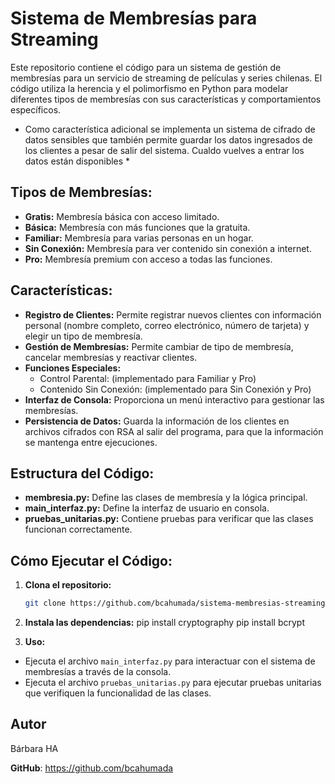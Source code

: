 # Sistema de Membresías para Streaming

Este repositorio contiene el código para un sistema de gestión de membresías para un servicio de streaming de películas y series chilenas. El código utiliza la herencia y el polimorfismo en Python para modelar diferentes tipos de membresías con sus características y comportamientos específicos.

* Como característica adicional se implementa un sistema de cifrado de datos sensibles que también permite guardar los datos ingresados de los clientes a pesar de salir del sistema. Cualdo vuelves a entrar los datos están disponibles *

## Tipos de Membresías:

* **Gratis:** Membresía básica con acceso limitado.
* **Básica:** Membresía con más funciones que la gratuita.
* **Familiar:** Membresía para varias personas en un hogar.
* **Sin Conexión:** Membresía para ver contenido sin conexión a internet.
* **Pro:** Membresía premium con acceso a todas las funciones.

## Características:

* **Registro de Clientes:** Permite registrar nuevos clientes con información personal (nombre completo, correo electrónico, número de tarjeta) y elegir un tipo de membresía.
* **Gestión de Membresías:** Permite cambiar de tipo de membresía, cancelar membresías y reactivar clientes.
* **Funciones Especiales:**  
    * Control Parental: (implementado para Familiar y Pro)
    * Contenido Sin Conexión: (implementado para Sin Conexión y Pro)
* **Interfaz de Consola:**  Proporciona un menú interactivo para gestionar las membresías.
* **Persistencia de Datos:** Guarda la información de los clientes en archivos cifrados con RSA al salir del programa, para que la información se mantenga entre ejecuciones.

## Estructura del Código:

* **membresia.py:** Define las clases de membresía y la lógica principal.
* **main_interfaz.py:** Define la interfaz de usuario en consola.
* **pruebas_unitarias.py:** Contiene pruebas para verificar que las clases funcionan correctamente.


## Cómo Ejecutar el Código:

1. **Clona el repositorio:** 
   ```bash
   git clone https://github.com/bcahumada/sistema-membresias-streaming


2. **Instala las dependencias:**
pip install cryptography
pip install bcrypt


3. **Uso:**

* Ejecuta el archivo `main_interfaz.py` para interactuar con el sistema de membresías a través de la consola.
* Ejecuta el archivo `pruebas_unitarias.py` para ejecutar pruebas unitarias que verifiquen la funcionalidad de las clases.

## Autor

Bárbara HA

**GitHub**: https://github.com/bcahumada

